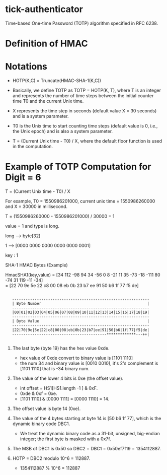 # tick-authenticator
Time-based One-time Password (TOTP) algorithm specified in RFC 6238.

# Definition of HMAC

# Notations

* HOTP(K,C) = Truncate(HMAC-SHA-1(K,C))

* Basically, we define TOTP as TOTP = HOTP(K, T), where T is an integer
   and represents the number of time steps between the initial counter
   time T0 and the current Unix time.

* X represents the time step in seconds (default value X =
      30 seconds) and is a system parameter.
      
* T0 is the Unix time to start counting time steps (default value is
      0, i.e., the Unix epoch) and is also a system parameter.
      
      
* T = (Current Unix time - T0) / X, where the
   default floor function is used in the computation.
      
# Example of TOTP Computation for Digit = 6


T = (Current Unix time - T0) / X

For example, T0 = 1550986201000, current unix time = 1550986260000 and X = 30000 in millisecond.

T = (1550986260000 - 1550986201000) / 30000 = 1

value = 1 and type is long.

long --> byte[32]

1 --> [0000 0000 0000 0000 0000 0001]

key : 1

SHA-1 HMAC Bytes (Example)

HmacSHA1(key,value) = [34 112 -98 94 34 -56 0 8 -21 11 35 -73 -18 -111 80 -74 31 119 -11 -34]  
                    = [22 70 9e 5e 22 c8 00 08 eb 0b 23 b7 ee 91 50 b6 1f 77 f5 de]  
                    

```

   -------------------------------------------------------------
   | Byte Number                                               |
   -------------------------------------------------------------
   |00|01|02|03|04|05|06|07|08|09|10|11|12|13|14|15|16|17|18|19|
   -------------------------------------------------------------
   | Byte Value                                                |
   -------------------------------------------------------------
   |22|70|9e|5e|22|c8|00|08|eb|0b|23|b7|ee|91|50|b6|1f|77|f5|de|
   ------------------------------------------*************---++|
   
```

1. The last byte (byte 19) has the hex value 0xde.
	
	* 	hex value of 0xde convert to binary value is [1101 1110]
	*  the num 34 and binary value is [0010 0010], it's 2's complement is [1101 1110] that is -34 binary num.
	
2. The value of the lower 4 bits is 0xe (the offset value).
	
	* int offset = HS1[HS1.length -1 ] & 0xF.
	* 0xde & 0xf = 0xe.
	* [1101 1110] & [0000 1111] = [0000 1110] = 14.

3. The offset value is byte 14 (0xe).

4. The value of the 4 bytes starting at byte 14 is [50 b6 1f 77],
     which is the dynamic binary code DBC1.
	
	* We treat the dynamic binary code as a 31-bit, unsigned, big-endian
   integer; the first byte is masked with a 0x7f.     

5. The MSB of DBC1 is 0x50 so DBC2 = DBC1 = 0x50ef7f19 = 1354112887.

6. HOTP = DBC2 modulo 10^6 = 112887.

	* 1354112887 % 10^6 = 112887	
                   
